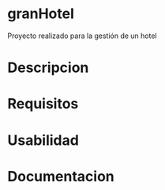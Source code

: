 # granHotel
Proyecto realizado para la gestión de un hotel 

# Descripcion

# Requisitos 

# Usabilidad

# Documentacion 
